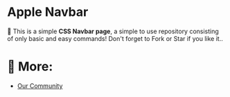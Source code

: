 # Apple Navbar
:apple: This is a simple **CSS Navbar page**, a simple to use repository consisting of only basic and easy commands! Don't forget to Fork or Star if you like it..

# 📝 More:
- <a href="https://github.com/KaguwoNetwork"> Our Community </a>
